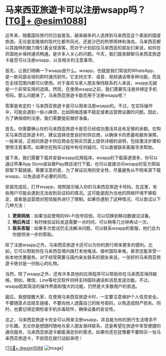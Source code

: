# 马来西亚旅遊卡可以注册wsapp吗？[[TG💪+ @esim1088](https://t.me/s/esim1088)]

近年来，随着国际旅行的日益普及，越来越多的人选择到马来西亚这个美丽的国度旅游。无论是吉隆坡的现代化都市风光，还是沙巴的热带雨林和海岛，马来西亚都以其独特的魅力吸引着全球游客。而对于计划前往马来西亚的朋友们来说，如何在异国他乡保持通讯畅通，是许多人关心的问题。今天，我们就来聊聊马来西亚旅遊卡是否可以注册wsapp，以及相关的注意事项。

首先，让我们明确一下wsapp是什么。wsapp，也就是我们常说的WhatsApp，是一款风靡全球的即时通讯软件。它支持文字、语音、视频通话等多种功能，而且在全球范围内都可以使用。对于喜欢与家人朋友保持联系的人来说，wsapp无疑是一个非常实用的选择。然而，在使用wsapp之前，我们需要先注册并绑定手机号码。那么问题来了，马来西亚旅遊卡能否用于注册wsapp呢？

答案是肯定的！马来西亚旅遊卡是可以用来注册wsapp的。不过，在实际操作中，可能会遇到一些小麻烦，比如网络连接不稳定或者运营商设置的问题。因此，为了确保顺利注册，我们需要提前做好准备。

首先，你需要确认你的马来西亚旅遊卡是否已经成功激活并且有足够的余额。在购买马来西亚旅遊卡时，建议选择信誉良好的供应商，以确保卡的质量和服务保障。一般来说，正规的旅遊卡供应商会在购买页面上提供详细的说明，包括激活步骤和使用注意事项。如果你在购买过程中有任何疑问，可以直接联系客服寻求帮助。

接下来，我们需要下载并安装wsapp应用程序。wsapp的下载渠道很多，你可以通过苹果App Store或谷歌Play商店进行下载，也可以直接访问wsapp的官方网站获取下载链接。需要注意的是，为了保证应用的安全性，尽量避免从不明来源下载wsapp，以免造成不必要的风险。

安装完成后，打开wsapp，按照提示输入你的马来西亚旅遊卡号码。在这里，有些用户可能会遇到无法收到验证码的情况。这可能是因为当地的网络环境不够稳定，或者是运营商对短信服务进行了限制。如果你遇到了这种情况，可以尝试以下几种方法：

1. **更换网络**：如果当前使用的Wi-Fi信号较弱，可以切换到移动数据试试看。
2. **稍后再试**：有时候验证码发送需要一点时间，可以稍等几分钟再试一次。
3. **联系客服**：如果多次尝试仍无法解决问题，可以联系wsapp的客服，他们会为你提供进一步的帮助。

除了注册wsapp之外，马来西亚旅遊卡还可以为你的旅行带来更多的便利。比如，它可以帮助你在马来西亚境内拨打本地电话、接听国际来电，甚至还能享受一些本地优惠服务。对于经常需要与国内亲友联系的朋友来说，一张好的马来西亚旅遊卡绝对是一份贴心的礼物。

当然，除了wsapp之外，还有许多其他的应用程序可以帮助你在马来西亚保持联络。例如，微信、Line等社交软件同样支持国际通话和消息发送功能。不过，wsapp因其简洁的操作界面和强大的功能，仍然是大多数用户的首选。

最后，我想提醒大家，在使用马来西亚旅遊卡时，一定要注意保护个人信息安全。不要随意点击陌生链接，不要向他人透露自己的账号密码，以免造成财产损失。同时，也要记得定期检查手机杀毒软件，确保设备的安全性。

总之，马来西亚旅遊卡完全可以用来注册wsapp，并且能为你的旅行生活增添不少乐趣。无论你是想随时随地与家人朋友保持联系，还是希望在旅途中享受便捷的通讯服务，马来西亚旅遊卡都能满足你的需求。如果你还在犹豫要不要购买一张马来西亚旅遊卡，不妨现在就行动起来吧！

[[TG💪+ @esim1088](https://t.me/s/esim1088) ![Image](https://i.postimg.cc/4NQfJmqS/Snipaste-2025-05-13-00-14-12.png)]